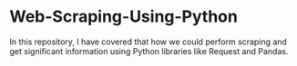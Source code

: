 # Web-Scraping-Using-Python
In this repository, I have covered that how we could perform scraping and get significant information using Python libraries like Request and Pandas.
